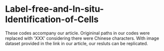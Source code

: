 # Label-free-and-In-situ-Identification-of-Cells
These codes accompany our article. Origininal paths in our codes were replaced with 'XXX' considering there were Chinese characters. With image dataset provided in the link in our article, our resluts can be replicated.
